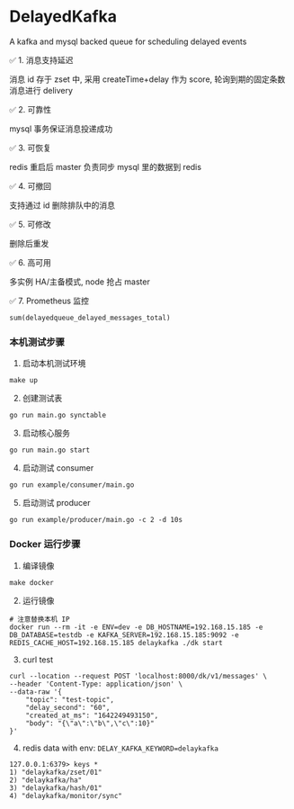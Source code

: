 # DelayedKafka

A kafka and mysql backed queue for scheduling delayed events

✅ 1. 消息支持延迟

消息 id 存于 zset 中, 采用 createTime+delay 作为 score, 轮询到期的固定条数消息进行 delivery

✅ 2. 可靠性

mysql 事务保证消息投递成功

✅ 3. 可恢复

redis 重启后 master 负责同步 mysql 里的数据到 redis

✅ 4. 可撤回

支持通过 id 删除排队中的消息

✅ 5. 可修改

删除后重发

✅ 6. 高可用

多实例 HA/主备模式,  node 抢占 master

✅ 7. Prometheus 监控

```shell
sum(delayedqueue_delayed_messages_total)
```

### 本机测试步骤 

1. 启动本机测试环境 

```shell
make up
```
2. 创建测试表
```shell
go run main.go synctable
```
3. 启动核心服务
```shell
go run main.go start
```
4. 启动测试 consumer
```shell
go run example/consumer/main.go
```
5. 启动测试 producer
```shell
go run example/producer/main.go -c 2 -d 10s
```

### Docker 运行步骤

1. 编译镜像
```shell
make docker
```

2. 运行镜像
```shell
# 注意替换本机 IP
docker run --rm -it -e ENV=dev -e DB_HOSTNAME=192.168.15.185 -e DB_DATABASE=testdb -e KAFKA_SERVER=192.168.15.185:9092 -e REDIS_CACHE_HOST=192.168.15.185 delaykafka ./dk start
```

3. curl test
```shell
curl --location --request POST 'localhost:8000/dk/v1/messages' \
--header 'Content-Type: application/json' \
--data-raw '{
	"topic": "test-topic",
	"delay_second": "60",
	"created_at_ms": "1642249493150",
	"body": "{\"a\":\"b\",\"c\":10}"
}'
```

4. redis data with env: `DELAY_KAFKA_KEYWORD=delaykafka` 
```shell
127.0.0.1:6379> keys *
1) "delaykafka/zset/01"
2) "delaykafka/ha"
3) "delaykafka/hash/01"
4) "delaykafka/monitor/sync"
```